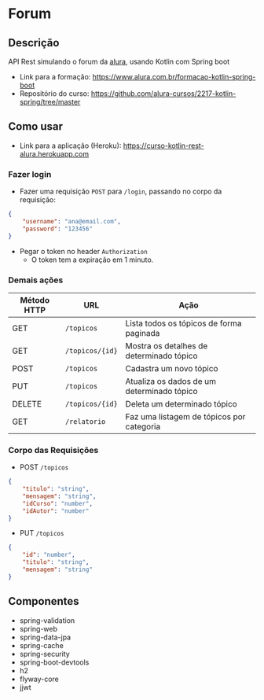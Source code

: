 # Forum

## Descrição

API Rest simulando o forum da [alura](https://www.alura.com.br/), usando Kotlin com Spring boot

- Link para a formação: https://www.alura.com.br/formacao-kotlin-spring-boot
- Repositório do curso: https://github.com/alura-cursos/2217-kotlin-spring/tree/master

## Como usar

- Link para a aplicação (Heroku): https://curso-kotlin-rest-alura.herokuapp.com

### Fazer login

- Fazer uma requisição `POST` para `/login`, passando no corpo da requisição:

```json
{
    "username": "ana@email.com",
    "password": "123456"
}
```

- Pegar o token no header `Authorization`
  - O token tem a expiração em 1 minuto.

### Demais ações

| Método HTTP |       URL       |                    Ação                    |
|-------------|-----------------|--------------------------------------------|
|     GET     | `/topicos`      | Lista todos os tópicos de forma paginada   |
|     GET     | `/topicos/{id}` | Mostra os detalhes de determinado tópico   |
|     POST    | `/topicos`      | Cadastra um novo tópico                    |
|     PUT     | `/topicos`      | Atualiza os dados de um determinado tópico |
|     DELETE  | `/topicos/{id}` | Deleta um determinado tópico               |
|     GET     | `/relatorio`    | Faz uma listagem de tópicos por categoria  |

### Corpo das Requisições

- POST `/topicos`

```json
{
    "titulo": "string",
    "mensagem": "string",
    "idCurso": "number",
    "idAutor": "number"
}
```

- PUT  `/topicos`

```json
{
    "id": "number",
    "titulo": "string",
    "mensagem": "string"
}
```

## Componentes

- spring-validation
- spring-web
- spring-data-jpa
- spring-cache
- spring-security
- spring-boot-devtools
- h2
- flyway-core
- jjwt